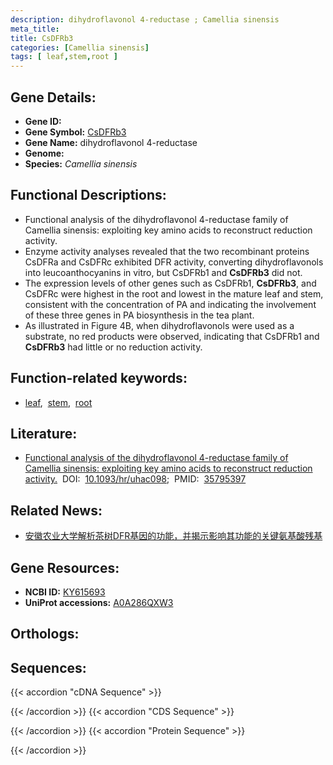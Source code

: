 ```yaml
---
description: dihydroflavonol 4-reductase ; Camellia sinensis
meta_title:
title: CsDFRb3
categories: [Camellia sinensis]
tags: [ leaf,stem,root ]
---
```


## Gene Details:
- **Gene ID:** []()
- **Gene Symbol:** <u>CsDFRb3</u>
- **Gene Name:** dihydroflavonol 4-reductase
- **Genome:** 
- **Species:** *Camellia sinensis*

## Functional Descriptions:
   - Functional analysis of the dihydroflavonol 4-reductase family of Camellia sinensis: exploiting key amino acids to reconstruct reduction activity.
   - Enzyme activity analyses revealed that the two recombinant proteins CsDFRa and CsDFRc exhibited DFR activity, converting dihydroflavonols into leucoanthocyanins in vitro, but CsDFRb1 and **CsDFRb3** did not.
   - The expression levels of other genes such as CsDFRb1, **CsDFRb3**, and CsDFRc were highest in the root and lowest in the mature leaf and stem, consistent with the concentration of PA and indicating the involvement of these three genes in PA biosynthesis in the tea plant.
   - As illustrated in Figure 4B, when dihydroflavonols were used as a substrate, no red products were observed, indicating that CsDFRb1 and **CsDFRb3** had little or no reduction activity.

## Function-related keywords:
   - [leaf](/tags/leaf/),&nbsp;&nbsp;[stem](/tags/stem/),&nbsp;&nbsp;[root](/tags/root/)

## Literature:
   - [Functional analysis of the dihydroflavonol 4-reductase family of Camellia sinensis: exploiting key amino acids to reconstruct reduction activity.](https://www.doi.org/10.1093/hr/uhac098)&nbsp;&nbsp;DOI:&nbsp;&nbsp;[10.1093/hr/uhac098](https://www.doi.org/10.1093/hr/uhac098);&nbsp;&nbsp;PMID:&nbsp;&nbsp;[35795397](https://pubmed.ncbi.nlm.nih.gov/35795397/)

## Related News:
   - [安徽农业大学解析茶树DFR基因的功能，并揭示影响其功能的关键氨基酸残基](https://mp.weixin.qq.com/s?__biz=MzU3ODY3MDM0NA==&mid=2247518129&idx=3&sn=8fe4804ca034b29dfea2953d4e028a17&chksm=fd731dd6ca0494c0665db665e82f28949176c05cd821c5b8b688ff7808fe565c12b2b47ea86f&scene=27#wechat_redirect)

## Gene Resources:
- **NCBI ID:**  [KY615693](https://www.ncbi.nlm.nih.gov/search/all/?term=KY615693)
- **UniProt accessions:**  [A0A286QXW3](https://www.uniprot.org/uniprotkb/A0A286QXW3/entry)

## Orthologs:

## Sequences:
{{< accordion "cDNA Sequence" >}}

{{< /accordion >}}
{{< accordion "CDS Sequence" >}}

{{< /accordion >}}
{{< accordion "Protein Sequence" >}}

{{< /accordion >}}
